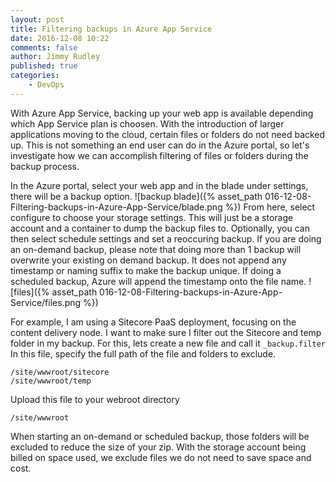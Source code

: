 ```yaml
---
layout: post
title: Filtering backups in Azure App Service
date: 2016-12-08 10:22
comments: false
author: Jimmy Rudley
published: true
categories:
    - DevOps
---
```


With Azure App Service, backing up your web app is available depending which App Service plan is choosen. With the introduction of larger applications moving to the cloud, certain files or folders do not need backed up. This is not something an end user can do in the Azure portal, so let's investigate how we can accomplish filtering of files or folders during the backup process.

<!-- more -->

In the Azure portal, select your web app and in the blade under settings, there will be a backup option. 
![backup blade]({% asset_path 016-12-08-Filtering-backups-in-Azure-App-Service/blade.png %})
From here, select configure to choose your storage settings.  This will just be a storage account and a container to dump the backup files to. Optionally, you can then select schedule settings and set a reoccuring backup. If you are doing an on-demand backup, please note that doing more than 1 backup will overwrite your existing on demand backup. It does not append any timestamp or naming suffix to make the backup unique. If doing a scheduled backup, Azure will append the timestamp onto the file name. 
![files]({% asset_path 016-12-08-Filtering-backups-in-Azure-App-Service/files.png %})

For example, I am using a Sitecore PaaS deployment, focusing on the content delivery node. I want to make sure I filter out the Sitecore and temp folder in my backup. For this, lets create a new file and call it ```_backup.filter``` In this file, specify the full path of the file and folders to exclude.
```
/site/wwwroot/sitecore
/site/wwwroot/temp
```
Upload this file to your webroot directory
```
/site/wwwroot
```
When starting an on-demand or scheduled backup, those folders will be excluded to reduce the size of your zip. With the storage account being billed on space used, we exclude files we do not need to save space and cost.
